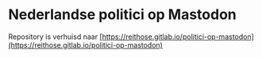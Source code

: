 # Nederlandse politici op Mastodon

Repository is verhuisd naar [https://reithose.gitlab.io/politici-op-mastodon](https://reithose.gitlab.io/politici-op-mastodon)
